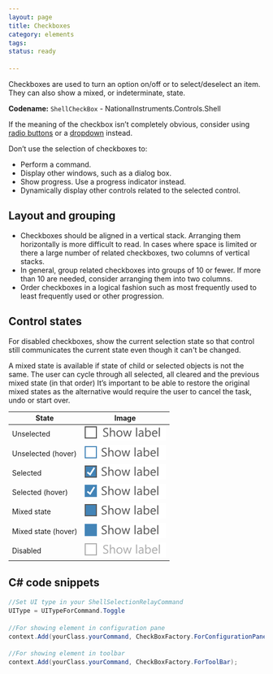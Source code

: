 ```yaml
---
layout: page
title: Checkboxes
category: elements
tags:
status: ready

---
```

Checkboxes are used to turn an option on/off or to select/deselect an item. They can also show a mixed, or indeterminate, state.  

**Codename:** `ShellCheckBox` - NationalInstruments.Controls.Shell  

If the meaning of the checkbox isn’t completely obvious, consider using [radio buttons](../radio-buttons/) or a [dropdown](../dropdowns/) instead.

Don’t use the selection of checkboxes to:  
  - Perform a command. 
  - Display other windows, such as a dialog box. 
  - Show progress. Use a progress indicator instead. 
  - Dynamically display other controls related to the selected control.

## Layout and grouping
- Checkboxes should be aligned in a vertical stack. Arranging them horizontally is more difficult to read. In cases where space is limited or there a large number of related checkboxes, two columns of vertical stacks.
- In general, group related checkboxes into groups of 10 or fewer. If more than 10 are needed, consider arranging them into two columns.
- Order checkboxes in a logical fashion such as most frequently used to least frequently used or other progression.

## Control states
For disabled checkboxes, show the current selection state so that control still communicates the current state even though it can't be changed.

A mixed state is available if state of child or selected objects is not the same.  The user can cycle through all selected, all cleared and the previous mixed state (in that order) It’s important to be able to restore the original mixed states as the alternative would require the user to cancel the task, undo or start over.

| State               | Image               | 
| ------------------- |:-------------------:| 
| Unselected          | ![Alt text](../../images/elements/checkboxes/checkboxes-normal.svg)             |
| Unselected (hover)  | ![Alt text](../../images/elements/checkboxes/checkboxes-hover-normal.svg)       |
| Selected            | ![Alt text](../../images/elements/checkboxes/checkboxes-selected.svg)           |
| Selected (hover)    | ![Alt text](../../images/elements/checkboxes/checkboxes-hover-selected.svg)     |
| Mixed state         | ![Alt text](../../images/elements/checkboxes/checkboxes-mixed-state.svg)        |
| Mixed state (hover) | ![Alt text](../../images/elements/checkboxes/checkboxes-hover-mixed-state.svg)  |
| Disabled            | ![Alt text](../../images/elements/checkboxes/checkboxes-disabled.svg)           |

## C# code snippets

```cs
//Set UI type in your ShellSelectionRelayCommand
UIType = UITypeForCommand.Toggle 

//For showing element in configuration pane
context.Add(yourClass.yourCommand, CheckBoxFactory.ForConfigurationPane);

//For showing element in toolbar
context.Add(yourClass.yourCommand, CheckBoxFactory.ForToolBar);
```



